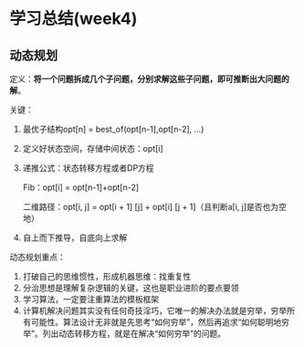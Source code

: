 # 学习总结(week4)

## 动态规划

定义：**将一个问题拆成几个子问题，分别求解这些子问题，即可推断出大问题的解**。

关键：

1. 最优子结构opt[n] = best_of(opt[n-1],opt[n-2], ...)

2. 定义好状态空间，存储中间状态：opt[i]

3. 递推公式：状态转移方程或者DP方程

   Fib：opt[i] = opt[n-1]+opt[n-2]

   二维路径：opt[i, j] = opt[i + 1] [j] + opt[i] [j + 1]（且判断a[i, j]是否也为空地）

4. 自上而下推导，自底向上求解

动态规划重点：

1. 打破自己的思维惯性，形成机器思维：找重复性
2. 分治思想是理解复杂逻辑的关键，这也是职业进阶的要点要领
3. 学习算法，一定要注重算法的模板框架
4. 计算机解决问题其实没有任何奇技淫巧，它唯一的解决办法就是穷举，穷举所有可能性。算法设计无非就是先思考“如何穷举”，然后再追求“如何聪明地穷举”。列出动态转移方程，就是在解决“如何穷举”的问题。



